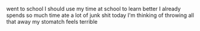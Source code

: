 went to school
  I should use my time at school to learn better I already spends so much time
ate a lot of junk shit today I'm thinking of throwing all that away
  my stomatch feels terrible


